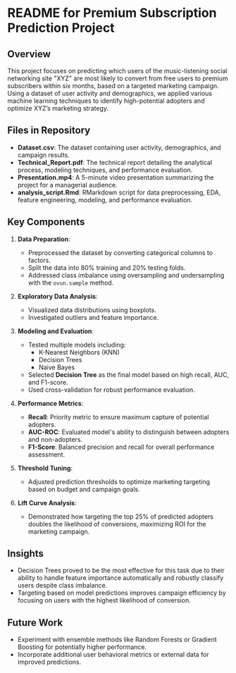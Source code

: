 # README for Premium Subscription Prediction Project

## Overview
This project focuses on predicting which users of the music-listening social networking site "XYZ" are most likely to convert from free users to premium subscribers within six months, based on a targeted marketing campaign. Using a dataset of user activity and demographics, we applied various machine learning techniques to identify high-potential adopters and optimize XYZ’s marketing strategy.

## Files in Repository
- **Dataset.csv**: The dataset containing user activity, demographics, and campaign results.
- **Technical_Report.pdf**: The technical report detailing the analytical process, modeling techniques, and performance evaluation.
- **Presentation.mp4**: A 5-minute video presentation summarizing the project for a managerial audience.
- **analysis_script.Rmd**: RMarkdown script for data preprocessing, EDA, feature engineering, modeling, and performance evaluation.

## Key Components
1. **Data Preparation**:
   - Preprocessed the dataset by converting categorical columns to factors.
   - Split the data into 80% training and 20% testing folds.
   - Addressed class imbalance using oversampling and undersampling with the `ovun.sample` method.

2. **Exploratory Data Analysis**:
   - Visualized data distributions using boxplots.
   - Investigated outliers and feature importance.

3. **Modeling and Evaluation**:
   - Tested multiple models including:
     - K-Nearest Neighbors (KNN)
     - Decision Trees
     - Naive Bayes
   - Selected **Decision Tree** as the final model based on high recall, AUC, and F1-score.
   - Used cross-validation for robust performance evaluation.

4. **Performance Metrics**:
   - **Recall**: Priority metric to ensure maximum capture of potential adopters.
   - **AUC-ROC**: Evaluated model's ability to distinguish between adopters and non-adopters.
   - **F1-Score**: Balanced precision and recall for overall performance assessment.

5. **Threshold Tuning**:
   - Adjusted prediction thresholds to optimize marketing targeting based on budget and campaign goals.

6. **Lift Curve Analysis**:
   - Demonstrated how targeting the top 25% of predicted adopters doubles the likelihood of conversions, maximizing ROI for the marketing campaign.

## Insights
- Decision Trees proved to be the most effective for this task due to their ability to handle feature importance automatically and robustly classify users despite class imbalance.
- Targeting based on model predictions improves campaign efficiency by focusing on users with the highest likelihood of conversion.

## Future Work
- Experiment with ensemble methods like Random Forests or Gradient Boosting for potentially higher performance.
- Incorporate additional user behavioral metrics or external data for improved predictions.
